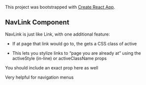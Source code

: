 This project was bootstrapped with [Create React App](https://github.com/facebook/create-react-app).

## NavLink Component
NavLink is just like Link, with one additional feature: 

- If at page that link would go to, the <a> gets a CSS class of active

- This lets you stylize links to “page you are already at” using the activeStyle (in-line) or activeClassName props

You should include an exact prop here as well

Very helpful for navigation menus

